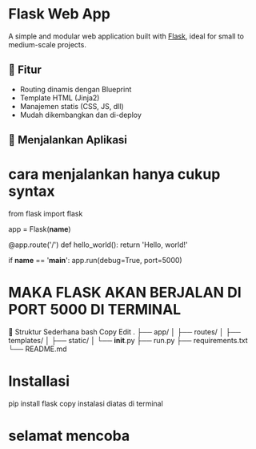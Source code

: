 # Flask Web App

A simple and modular web application built with [Flask](https://flask.palletsprojects.com/), ideal for small to medium-scale projects.

## 🔹 Fitur

- Routing dinamis dengan Blueprint
- Template HTML (Jinja2)
- Manajemen statis (CSS, JS, dll)
- Mudah dikembangkan dan di-deploy

## 🚀 Menjalankan Aplikasi


# cara menjalankan hanya cukup syntax
 from flask import flask

 app = Flask(__name__)

 @app.route('/')
 def hello_world():
     return 'Hello, world!'

 if __name__ == '__main__':
     app.run(debug=True, port=5000)
# MAKA FLASK AKAN BERJALAN DI PORT 5000 DI TERMINAL


📁 Struktur Sederhana
bash
Copy
Edit
.
├── app/
│   ├── routes/
│   ├── templates/
│   ├── static/
│   └── __init__.py
├── run.py
├── requirements.txt
└── README.md



# Installasi
pip install flask
copy instalasi diatas di terminal

# selamat mencoba
